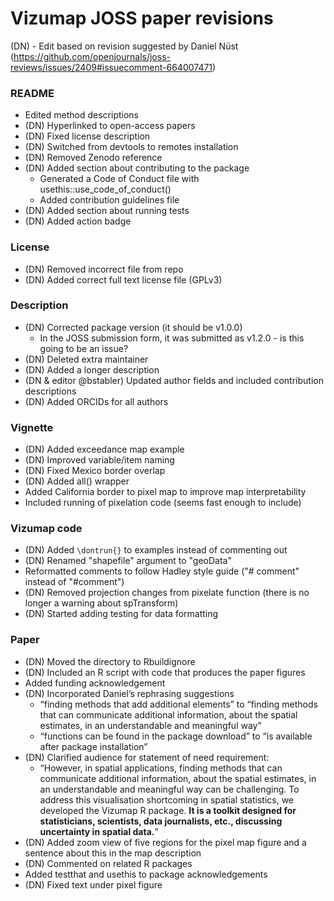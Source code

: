 # Vizumap JOSS paper revisions

(DN) - Edit based on revision suggested by Daniel Nüst (https://github.com/openjournals/joss-reviews/issues/2409#issuecomment-664007471)

### README 
* Edited method descriptions
* (DN) Hyperlinked to open-access papers
* (DN) Fixed license description
* (DN) Switched from devtools to remotes installation
* (DN) Removed Zenodo reference
* (DN) Added section about contributing to the package
  * Generated a Code of Conduct file with usethis::use_code_of_conduct()
  * Added contribution guidelines file
* (DN) Added section about running tests
* (DN) Added action badge

### License
* (DN) Removed incorrect file from repo
* (DN) Added correct full text license file (GPLv3)

### Description
* (DN) Corrected package version (it should be v1.0.0)
  * In the JOSS submission form, it was submitted as v1.2.0 - is this going to be an issue?
* (DN) Deleted extra maintainer
* (DN) Added a longer description
* (DN & editor @bstabler) Updated author fields and included contribution descriptions
* (DN) Added ORCIDs for all authors

### Vignette
* (DN) Added exceedance map example
* (DN) Improved variable/item naming
* (DN) Fixed Mexico border overlap
* (DN) Added all() wrapper
* Added California border to pixel map to improve map interpretability
* Included running of pixelation code (seems fast enough to include)

### Vizumap code
* (DN) Added `\dontrun{}` to examples instead of commenting out
* (DN) Renamed "shapefile" argument to "geoData"
* Reformatted comments to follow Hadley style guide ("# comment" instead of "#comment")
* (DN) Removed projection changes from pixelate function (there is no longer a warning about spTransform)
* (DN) Started adding testing for data formatting

### Paper
* (DN) Moved the directory to Rbuildignore
* (DN) Included an R script with code that produces the paper figures
* Added funding acknowledgement
* (DN) Incorporated Daniel’s rephrasing suggestions
  * “finding methods that add additional elements” to “finding methods that can communicate additional information, about the spatial estimates, in an understandable and meaningful way”
  * “functions can be found in the package download” to “is available after package installation”
* (DN) Clarified audience for statement of need requirement:
  * “However, in spatial applications, finding methods that can communicate additional information, about the spatial estimates, in an understandable and meaningful way can be challenging. To address this visualisation shortcoming in spatial statistics, we developed the Vizumap R package. **It is a toolkit designed for statisticians, scientists, data journalists, etc., discussing uncertainty in spatial data.**”
* (DN) Added zoom view of five regions for the pixel map figure and a sentence about this in the map description
* (DN) Commented on related R packages
* Added testthat and usethis to package acknowledgements
* (DN) Fixed text under pixel figure






